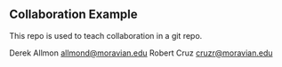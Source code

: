 
## Collaboration Example

This repo is used to teach collaboration in a git repo.

Derek Allmon allmond@moravian.edu
Robert Cruz cruzr@moravian.edu 


